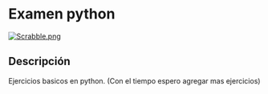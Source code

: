 # Examen python
[![Scrabble.png](https://i.postimg.cc/VLh3MPCC/Scrabble.png)](https://postimg.cc/6ydjJSzW)
## Descripción
Ejercicios basicos en python. (Con el tiempo espero agregar mas ejercicios)
